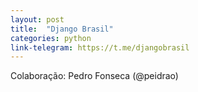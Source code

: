```yaml
---
layout: post
title:  "Django Brasil"
categories: python
link-telegram: https://t.me/djangobrasil
---
```

Colaboração: Pedro Fonseca (@peidrao)